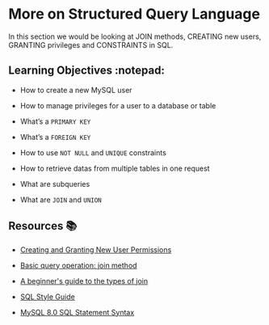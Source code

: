 # More on Structured Query Language

In this section we would be looking at JOIN methods, CREATING new users, GRANTING privileges and CONSTRAINTS in SQL.

## Learning Objectives :notepad:

- How to create a new MySQL user

- How to manage privileges for a user to a database or table

- What’s a `PRIMARY KEY`

- What’s a `FOREIGN KEY`

- How to use `NOT NULL` and `UNIQUE` constraints

- How to retrieve datas from multiple tables in one request

- What are subqueries

- What are `JOIN` and `UNION`

## Resources :books:

- [Creating and Granting New User Permissions](https://www.digitalocean.com/community/tutorials/how-to-create-a-new-user-and-grant-permissions-in-mysql)

- [Basic query operation: join method](https://web.csulb.edu/colleges/coe/cecs/dbdesign/dbdesign.php?page=sql/join.php)

- [A beginner's guide to the types of join](https://tableplus.com/blog/2018/09/a-beginners-guide-to-seven-types-of-sql-joins.html)

- [SQL Style Guide](https://www.sqlstyle.guide/)

- [MySQL 8.0 SQL Statement Syntax](https://dev.mysql.com/doc/refman/8.0/en/sql-statements.html)
